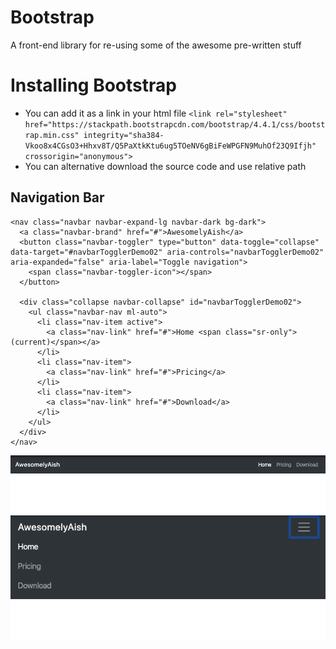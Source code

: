 # Bootstrap
A front-end library for re-using some of the awesome pre-written stuff

# Installing Bootstrap
- You can add it as a link in your html file `<link rel="stylesheet" href="https://stackpath.bootstrapcdn.com/bootstrap/4.4.1/css/bootstrap.min.css" integrity="sha384-Vkoo8x4CGsO3+Hhxv8T/Q5PaXtkKtu6ug5TOeNV6gBiFeWPGFN9MuhOf23Q9Ifjh" crossorigin="anonymous">`
- You can alternative download the source code and use relative path

## Navigation  Bar
```
<nav class="navbar navbar-expand-lg navbar-dark bg-dark">
  <a class="navbar-brand" href="#">AwesomelyAish</a>
  <button class="navbar-toggler" type="button" data-toggle="collapse" data-target="#navbarTogglerDemo02" aria-controls="navbarTogglerDemo02" aria-expanded="false" aria-label="Toggle navigation">
    <span class="navbar-toggler-icon"></span>
  </button>

  <div class="collapse navbar-collapse" id="navbarTogglerDemo02">
    <ul class="navbar-nav ml-auto">
      <li class="nav-item active">
        <a class="nav-link" href="#">Home <span class="sr-only">(current)</span></a>
      </li>
      <li class="nav-item">
        <a class="nav-link" href="#">Pricing</a>
      </li>
      <li class="nav-item">
        <a class="nav-link" href="#">Download</a>
      </li>
    </ul>
  </div>
</nav>
```

![](../readme_images/nav1.png)
![](../readme_images/nav2.png)
